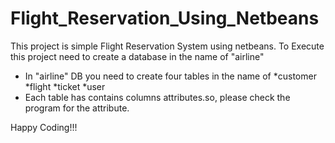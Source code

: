 # Flight_Reservation_Using_Netbeans


This project is simple Flight Reservation System using netbeans.
To Execute this project need to create a database in the name of "airline"
 * In "airline" DB you need to create four tables in the name of
                    *customer
                    *flight
                    *ticket
                    *user
 * Each table has contains columns attributes.so, please check the program for the attribute.

Happy Coding!!!
